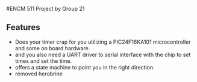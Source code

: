 #ENCM 511 Project by Group 21

## Features
 - Does your timer crap for you utilizing a PIC24F16KA101 microcontroller and some on board hardware.
 - and you also need a UART driver to serial interface with the chip to set times and set the time.
 - offers a state machine to point you in the right direction.
 - removed herobrine